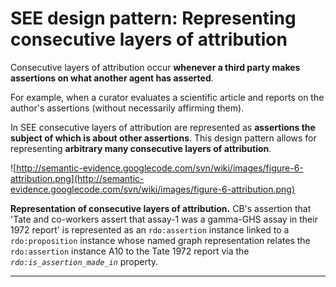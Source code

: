 # SEE design pattern: Representing consecutive layers of attribution #

Consecutive layers of attribution occur **whenever a third party makes assertions on what another agent has asserted**.

For example, when a curator evaluates a scientific article and reports on the author's assertions (without necessarily affirming them).

In SEE consecutive layers of attribution are represented as **assertions the subject of which is about other assertions**. This design pattern allows for representing **arbitrary many consecutive layers of attribution**.

![http://semantic-evidence.googlecode.com/svn/wiki/images/figure-6-attribution.png](http://semantic-evidence.googlecode.com/svn/wiki/images/figure-6-attribution.png)

**Representation of consecutive layers of attribution.** CB's assertion that 'Tate and co-workers assert that assay-1 was a gamma-GHS assay in their 1972 report' is represented as an `rdo:assertion` instance linked to a `rdo:proposition` instance whose named graph representation relates the `rdo:assertion` instance A10 to the Tate 1972 report via the _`rdo:is_assertion_made_in`_ property.

---
